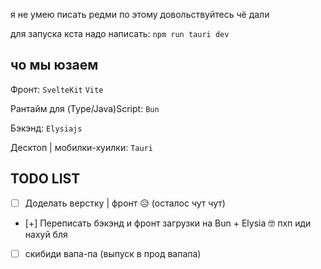 я не умею писать редми по этому довольствуйтесь чё дали

для запуска кста надо написать: `npm run tauri dev`

## чо мы юзаем

Фронт:
`SvelteKit`
`Vite`

Рантайм для (Type/Java)Script:
`Bun`

Бэкэнд:
`Elysiajs`

Десктоп | мобилки-хуилки:
`Tauri`

## TODO LIST

- [ ] Доделать верстку | фронт 😥 (осталос чут чут)
- [+] Переписать бэкэнд и фронт загрузки на Bun + Elysia 🤓 пхп иди нахуй бля
- [ ] скибиди вапа-па (выпуск в прод вапапа)